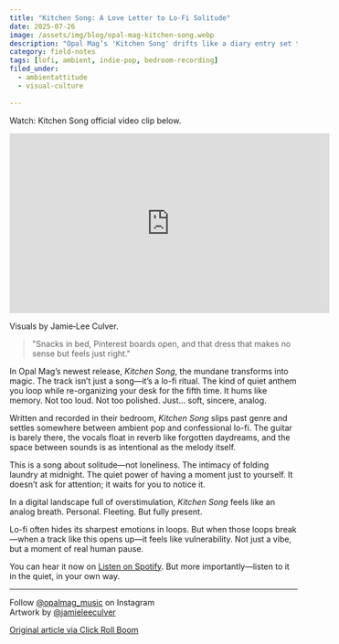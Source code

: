 ```yaml
---
title: "Kitchen Song: A Love Letter to Lo-Fi Solitude"
date: 2025-07-26
image: /assets/img/blog/opal-mag-kitchen-song.webp
description: "Opal Mag’s 'Kitchen Song' drifts like a diary entry set to reverb—ambient pop made for quiet rituals, soft solitude, and lo-fi stillness."
category: field-notes
tags: [lofi, ambient, indie-pop, bedroom-recording]
filed_under:
  - ambientattitude
  - visual-culture
  
---
```


Watch: Kitchen Song official video clip below.
<iframe width="560" height="315" src="https://www.youtube.com/embed/VU9t3S7Nhb4?si=HEhwVqrc1NdYor3j&amp;clip=Ugkx--0zTUpBGLEHwcI59ecOZp9UqW9mdIKg&amp;clipt=EMVZGLWjAQ" title="YouTube video player" frameborder="0" allow="accelerometer; autoplay; clipboard-write; encrypted-media; gyroscope; picture-in-picture; web-share" referrerpolicy="strict-origin-when-cross-origin" allowfullscreen></iframe>
<p class="image-caption">Visuals by Jamie‑Lee Culver.</p>

> "Snacks in bed, Pinterest boards open, and that dress that makes no sense but feels just right."

In Opal Mag’s newest release, *Kitchen Song*, the mundane transforms into magic. The track isn’t just a song—it’s a lo-fi ritual. The kind of quiet anthem you loop while re-organizing your desk for the fifth time. It hums like memory. Not too loud. Not too polished. Just… soft, sincere, analog.

Written and recorded in their bedroom, *Kitchen Song* slips past genre and settles somewhere between ambient pop and confessional lo-fi. The guitar is barely there, the vocals float in reverb like forgotten daydreams, and the space between sounds is as intentional as the melody itself.

This is a song about solitude—not loneliness. The intimacy of folding laundry at midnight. The quiet power of having a moment just to yourself. It doesn’t ask for attention; it waits for you to notice it.

In a digital landscape full of overstimulation, *Kitchen Song* feels like an analog breath. Personal. Fleeting. But fully present.

Lo-fi often hides its sharpest emotions in loops. But when those loops break—when a track like this opens up—it feels like vulnerability. Not just a vibe, but a moment of real human pause.


You can hear it now on <a href="https://open.spotify.com/track/5v1qYxzAEegcsv22GpmuTE" target="_blank">Listen on Spotify</a>. But more importantly—listen to it in the quiet, in your own way.

---
Follow <a href="https://instagram.com/opalmag_music" target="_blank">@opalmag_music</a> on Instagram<br>
Artwork by <a href="https://instagram.com/jamieleeculver" target="_blank">@jamieleeculver</a>


<a href="https://www.clickrollboom.co.uk/news/opal-mag-releases-new-track-kitchen-song" target="_blank">Original article via Click Roll Boom</a>

